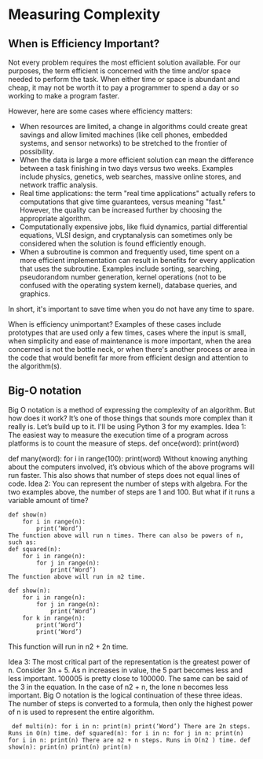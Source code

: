 # Measuring Complexity

## When is Efficiency Important?

Not every problem requires the most efficient solution available. For our purposes, the term efficient is concerned with the time and/or space needed to perform the task. When either time or space is abundant and cheap, it may not be worth it to pay a programmer to spend a day or so working to make a program faster.

However, here are some cases where efficiency matters:

* When resources are limited, a change in algorithms could create great savings and allow limited machines \(like cell phones, embedded systems, and sensor networks\) to be stretched to the frontier of possibility.
* When the data is large a more efficient solution can mean the difference between a task finishing in two days versus two weeks. Examples include physics, genetics, web searches, massive online stores, and network traffic analysis.
* Real time applications: the term "real time applications" actually refers to computations that give time guarantees, versus meaning "fast." However, the quality can be increased further by choosing the appropriate algorithm.
* Computationally expensive jobs, like fluid dynamics, partial differential equations, VLSI design, and cryptanalysis can sometimes only be considered when the solution is found efficiently enough.
* When a subroutine is common and frequently used, time spent on a more efficient implementation can result in benefits for every application that uses the subroutine. Examples include sorting, searching, pseudorandom number generation, kernel operations \(not to be confused with the operating system kernel\), database queries, and graphics.

In short, it's important to save time when you do not have any time to spare.

When is efficiency unimportant? Examples of these cases include prototypes that are used only a few times, cases where the input is small, when simplicity and ease of maintenance is more important, when the area concerned is not the bottle neck, or when there's another process or area in the code that would benefit far more from efficient design and attention to the algorithm\(s\).

## Big-O notation

Big O notation is a method of expressing the complexity of an algorithm. But how does it work? It’s one of those things that sounds more complex than it really is. Let’s build up to it. I'll be using Python 3 for my examples. Idea 1: The easiest way to measure the execution time of a program across platforms is to count the measure of steps. def once\(word\): print\(word\)

def many\(word\): for i in range\(100\): print\(word\) Without knowing anything about the computers involved, it’s obvious which of the above programs will run faster. This also shows that number of steps does not equal lines of code. Idea 2: You can represent the number of steps with algebra. For the two examples above, the number of steps are 1 and 100. But what if it runs a variable amount of time?

```text
def show(n)
    for i in range(n):
        print(‘Word’)
The function above will run n times. There can also be powers of n, such as:
def squared(n):
    for i in range(n):
        for j in range(n):
            print(‘Word’)
The function above will run in n2 time.

def show(n):
    for i in range(n):
        for j in range(n):
            print(‘Word’)
    for k in range(n):
        print(‘Word’)
        print(‘Word’)
```

This function will run in n2 + 2n time.

Idea 3: The most critical part of the representation is the greatest power of n. Consider 3n + 5. As n increases in value, the 5 part becomes less and less important. 100005 is pretty close to 100000. The same can be said of the 3 in the equation. In the case of n2 + n, the lone n becomes less important. Big O notation is the logical continuation of these three ideas. The number of steps is converted to a formula, then only the highest power of n is used to represent the entire algorithm.

```
 def multi(n): for i in n: print(n) print(‘Word’) There are 2n steps. Runs in O(n) time. def squared(n): for i in n: for j in n: print(n) for i in n: print(n) There are n2 + n steps. Runs in O(n2 ) time. def show(n): print(n) print(n) print(n) 
```

